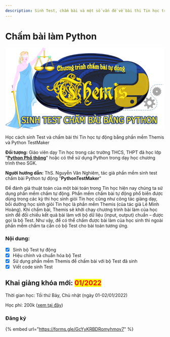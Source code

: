 ```yaml
---
description: Sinh Test, chấm bài và một số vấn đề về bài thi Tin học trong dạy học
---
```


# Chấm bài làm Python

![](../.gitbook/assets/themis1-0-3-127.jpg)

Học cách sinh Test và chấm bài thi Tin học tự động bằng phần mềm Themis và Python TestMaker&#x20;

**Đối tượng:** Giáo viên dạy Tin học trong các trường THCS, THPT đã học lớp "[**Python Phổ thông**](python-pho-thong.md)" hoặc có thể sử dụng Python trong dạy học chương trình theo SGK.

**Người hướng dẫn:** ThS. Nguyễn Văn Nghiêm, tác giả phần mềm sinh test chấm bài Python tự động "**PythonTestMaker**"

Để đánh giá thuật toán của một bài toán trong Tin học hiện nay chúng ta sử dụng phần mềm chấm tự động. Phần mềm chấm bài tự động phổ biến được dùng trong các kỳ thi học sinh giỏi Tin học cũng như công tác giảng dạy, bồi dưỡng học sinh giỏi Tin học là phần mềm Themis (của tác giả Lê Minh Hoàng). Khi chấm bài, Themis sẽ khởi chạy chương trình bài làm của học sinh để đối chiếu kết quả bài làm với bộ dữ liệu (input, output) chuẩn – được gọi là bộ Test. Như vậy, để có thể chấm được bài làm của học sinh thì ngoài phần mềm chấm ta cần có bộ Test cho bài toán tương ứng.

### Nội dung:

* [x] Sinh bộ Test tự động
* [x] Hiệu chỉnh và chuẩn hóa bộ Test
* [x] Sử dụng phần mềm Themis để chấm bài với bộ Test đã sinh
* [x] Viết code sinh Test

## Khai giảng khóa mới: <mark style="color:red;">01/2022</mark>

Thời gian học: Tối thứ Bảy, Chủ nhật (ngày 01-02/01/2022)

Học phí: 200k ([xem tại đây](../lien-he.md))

### Đăng ký

{% embed url="https://forms.gle/GcYyKRBDRomyhmov7" %}
